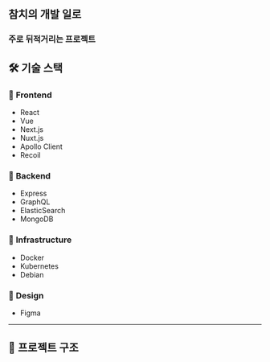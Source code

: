 ## 참치의 개발 일로

### 주로 뒤적거리는 프로젝트


## 🛠 **기술 스택**  

### 📌 **Frontend**  
- React  
- Vue  
- Next.js  
- Nuxt.js  
- Apollo Client  
- Recoil  

### 📌 **Backend**  
- Express  
- GraphQL  
- ElasticSearch  
- MongoDB  

### 📌 **Infrastructure**  
- Docker  
- Kubernetes  
- Debian  

### 📌 **Design**  
- Figma  

---

## 📂 **프로젝트 구조**  

